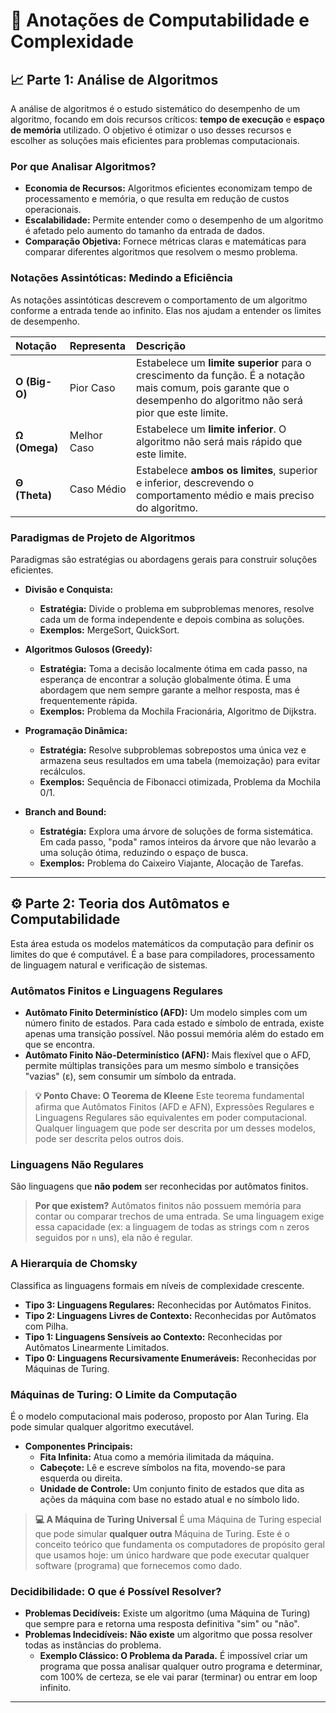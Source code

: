 # 🧠 Anotações de Computabilidade e Complexidade

## 📈 **Parte 1: Análise de Algoritmos**

A análise de algoritmos é o estudo sistemático do desempenho de um algoritmo, focando em dois recursos críticos: **tempo de execução** e **espaço de memória** utilizado. O objetivo é otimizar o uso desses recursos e escolher as soluções mais eficientes para problemas computacionais.

### **Por que Analisar Algoritmos?**

* **Economia de Recursos:** Algoritmos eficientes economizam tempo de processamento e memória, o que resulta em redução de custos operacionais.
* **Escalabilidade:** Permite entender como o desempenho de um algoritmo é afetado pelo aumento do tamanho da entrada de dados.
* **Comparação Objetiva:** Fornece métricas claras e matemáticas para comparar diferentes algoritmos que resolvem o mesmo problema.

### **Notações Assintóticas: Medindo a Eficiência**

As notações assintóticas descrevem o comportamento de um algoritmo conforme a entrada tende ao infinito. Elas nos ajudam a entender os limites de desempenho.

| Notação            | Representa  | Descrição                                                                                                                                                                |
| :------------------- | :---------- | :------------------------------------------------------------------------------------------------------------------------------------------------------------------------- |
| **O (Big-O)**  | Pior Caso   | Estabelece um **limite superior** para o crescimento da função. É a notação mais comum, pois garante que o desempenho do algoritmo não será pior que este limite. |
| **Ω (Omega)** | Melhor Caso | Estabelece um **limite inferior**. O algoritmo não será mais rápido que este limite.                                                                                  |
| **Θ (Theta)** | Caso Médio | Estabelece **ambos os limites**, superior e inferior, descrevendo o comportamento médio e mais preciso do algoritmo.                                                    |

### **Paradigmas de Projeto de Algoritmos**

Paradigmas são estratégias ou abordagens gerais para construir soluções eficientes.

* **Divisão e Conquista:**

  * **Estratégia:** Divide o problema em subproblemas menores, resolve cada um de forma independente e depois combina as soluções.
  * **Exemplos:** MergeSort, QuickSort.
* **Algoritmos Gulosos (Greedy):**

  * **Estratégia:** Toma a decisão localmente ótima em cada passo, na esperança de encontrar a solução globalmente ótima. É uma abordagem que nem sempre garante a melhor resposta, mas é frequentemente rápida.
  * **Exemplos:** Problema da Mochila Fracionária, Algoritmo de Dijkstra.
* **Programação Dinâmica:**

  * **Estratégia:** Resolve subproblemas sobrepostos uma única vez e armazena seus resultados em uma tabela (memoização) para evitar recálculos.
  * **Exemplos:** Sequência de Fibonacci otimizada, Problema da Mochila 0/1.
* **Branch and Bound:**

  * **Estratégia:** Explora uma árvore de soluções de forma sistemática. Em cada passo, "poda" ramos inteiros da árvore que não levarão a uma solução ótima, reduzindo o espaço de busca.
  * **Exemplos:** Problema do Caixeiro Viajante, Alocação de Tarefas.

---

## ⚙️ **Parte 2: Teoria dos Autômatos e Computabilidade**

Esta área estuda os modelos matemáticos da computação para definir os limites do que é computável. É a base para compiladores, processamento de linguagem natural e verificação de sistemas.

### **Autômatos Finitos e Linguagens Regulares**

* **Autômato Finito Determinístico (AFD):** Um modelo simples com um número finito de estados. Para cada estado e símbolo de entrada, existe apenas uma transição possível. Não possui memória além do estado em que se encontra.
* **Autômato Finito Não-Determinístico (AFN):** Mais flexível que o AFD, permite múltiplas transições para um mesmo símbolo e transições "vazias" (ε), sem consumir um símbolo da entrada.

> **💡 Ponto Chave: O Teorema de Kleene**
> Este teorema fundamental afirma que Autômatos Finitos (AFD e AFN), Expressões Regulares e Linguagens Regulares são equivalentes em poder computacional. Qualquer linguagem que pode ser descrita por um desses modelos, pode ser descrita pelos outros dois.

### **Linguagens Não Regulares**

São linguagens que **não podem** ser reconhecidas por autômatos finitos.

> **Por que existem?**
> Autômatos finitos não possuem memória para contar ou comparar trechos de uma entrada. Se uma linguagem exige essa capacidade (ex: a linguagem de todas as strings com `n` zeros seguidos por `n` uns), ela não é regular.

### **A Hierarquia de Chomsky**

Classifica as linguagens formais em níveis de complexidade crescente.

* **Tipo 3: Linguagens Regulares:** Reconhecidas por Autômatos Finitos.
* **Tipo 2: Linguagens Livres de Contexto:** Reconhecidas por Autômatos com Pilha.
* **Tipo 1: Linguagens Sensíveis ao Contexto:** Reconhecidas por Autômatos Linearmente Limitados.
* **Tipo 0: Linguagens Recursivamente Enumeráveis:** Reconhecidas por Máquinas de Turing.

### **Máquinas de Turing: O Limite da Computação**

É o modelo computacional mais poderoso, proposto por Alan Turing. Ela pode simular qualquer algoritmo executável.

* **Componentes Principais:**
  * **Fita Infinita:** Atua como a memória ilimitada da máquina.
  * **Cabeçote:** Lê e escreve símbolos na fita, movendo-se para esquerda ou direita.
  * **Unidade de Controle:** Um conjunto finito de estados que dita as ações da máquina com base no estado atual e no símbolo lido.

> **💻 A Máquina de Turing Universal**
> É uma Máquina de Turing especial que pode simular **qualquer outra** Máquina de Turing. Este é o conceito teórico que fundamenta os computadores de propósito geral que usamos hoje: um único hardware que pode executar qualquer software (programa) que fornecemos como dado.

### **Decidibilidade: O que é Possível Resolver?**

* **Problemas Decidíveis:** Existe um algoritmo (uma Máquina de Turing) que sempre para e retorna uma resposta definitiva "sim" ou "não".
* **Problemas Indecidíveis:** **Não existe** um algoritmo que possa resolver todas as instâncias do problema.
  * **Exemplo Clássico: O Problema da Parada.** É impossível criar um programa que possa analisar qualquer outro programa e determinar, com 100% de certeza, se ele vai parar (terminar) ou entrar em loop infinito.

---
